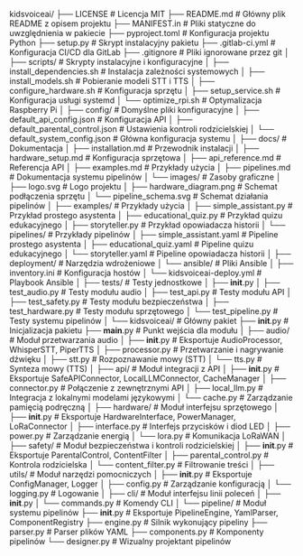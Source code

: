 kidsvoiceai/
├── LICENSE                           # Licencja MIT
├── README.md                         # Główny plik README z opisem projektu
├── MANIFEST.in                       # Pliki statyczne do uwzględnienia w pakiecie
├── pyproject.toml                    # Konfiguracja projektu Python
├── setup.py                          # Skrypt instalacyjny pakietu
├── .gitlab-ci.yml                    # Konfiguracja CI/CD dla GitLab
├── .gitignore                        # Pliki ignorowane przez git
│
├── scripts/                          # Skrypty instalacyjne i konfiguracyjne
│   ├── install_dependencies.sh       # Instalacja zależności systemowych
│   ├── install_models.sh             # Pobieranie modeli STT i TTS
│   ├── configure_hardware.sh         # Konfiguracja sprzętu
│   ├── setup_service.sh              # Konfiguracja usługi systemd
│   └── optimize_rpi.sh               # Optymalizacja Raspberry Pi
│
├── config/                           # Domyślne pliki konfiguracyjne
│   ├── default_api_config.json       # Konfiguracja API
│   ├── default_parental_control.json # Ustawienia kontroli rodzicielskiej
│   └── default_system_config.json    # Główna konfiguracja systemu
│
├── docs/                             # Dokumentacja
│   ├── installation.md               # Przewodnik instalacji
│   ├── hardware_setup.md             # Konfiguracja sprzętowa
│   ├── api_reference.md              # Referencja API
│   ├── examples.md                   # Przykłady użycia
│   ├── pipelines.md                  # Dokumentacja systemu pipelinów
│   └── images/                       # Zasoby graficzne
│       ├── logo.svg                  # Logo projektu
│       ├── hardware_diagram.png      # Schemat podłączenia sprzętu
│       └── pipeline_schema.svg       # Schemat działania pipelinów
│
├── examples/                         # Przykłady użycia
│   ├── simple_assistant.py           # Przykład prostego asystenta
│   ├── educational_quiz.py           # Przykład quizu edukacyjnego
│   ├── storyteller.py                # Przykład opowiadacza historii
│   └── pipelines/                    # Przykłady pipelinów
│       ├── simple_assistant.yaml     # Pipeline prostego asystenta
│       ├── educational_quiz.yaml     # Pipeline quizu edukacyjnego
│       └── storyteller.yaml          # Pipeline opowiadacza historii
│
├── deployment/                       # Narzędzia wdrożeniowe
│   └── ansible/                      # Pliki Ansible
│       ├── inventory.ini             # Konfiguracja hostów
│       └── kidsvoiceai-deploy.yml    # Playbook Ansible
│
├── tests/                            # Testy jednostkowe
│   ├── __init__.py
│   ├── test_audio.py                 # Testy modułu audio
│   ├── test_api.py                   # Testy modułu API
│   ├── test_safety.py                # Testy modułu bezpieczeństwa
│   ├── test_hardware.py              # Testy modułu sprzętowego
│   └── test_pipeline.py              # Testy systemu pipelinów
│
└── kidsvoiceai/                      # Główny pakiet
    ├── __init__.py                   # Inicjalizacja pakietu
    ├── __main__.py                   # Punkt wejścia dla modułu
    │
    ├── audio/                        # Moduł przetwarzania audio
    │   ├── __init__.py               # Eksportuje AudioProcessor, WhisperSTT, PiperTTS
    │   ├── processor.py              # Przetwarzanie i nagrywanie dźwięku
    │   ├── stt.py                    # Rozpoznawanie mowy (STT)
    │   └── tts.py                    # Synteza mowy (TTS)
    │
    ├── api/                          # Moduł integracji z API
    │   ├── __init__.py               # Eksportuje SafeAPIConnector, LocalLLMConnector, CacheManager
    │   ├── connector.py              # Połączenie z zewnętrznymi API
    │   ├── local_llm.py              # Integracja z lokalnymi modelami językowymi
    │   └── cache.py                  # Zarządzanie pamięcią podręczną
    │
    ├── hardware/                     # Moduł interfejsu sprzętowego
    │   ├── __init__.py               # Eksportuje HardwareInterface, PowerManager, LoRaConnector
    │   ├── interface.py              # Interfejs przycisków i diod LED
    │   ├── power.py                  # Zarządzanie energią
    │   └── lora.py                   # Komunikacja LoRaWAN
    │
    ├── safety/                       # Moduł bezpieczeństwa i kontroli rodzicielskiej
    │   ├── __init__.py               # Eksportuje ParentalControl, ContentFilter
    │   ├── parental_control.py       # Kontrola rodzicielska
    │   └── content_filter.py         # Filtrowanie treści
    │
    ├── utils/                        # Moduł narzędzi pomocniczych
    │   ├── __init__.py               # Eksportuje ConfigManager, Logger
    │   ├── config.py                 # Zarządzanie konfiguracją
    │   └── logging.py                # Logowanie
    │
    ├── cli/                          # Moduł interfejsu linii poleceń
    │   ├── __init__.py
    │   └── commands.py               # Komendy CLI
    │
    └── pipeline/                     # Moduł systemu pipelinów
        ├── __init__.py               # Eksportuje PipelineEngine, YamlParser, ComponentRegistry
        ├── engine.py                 # Silnik wykonujący pipeliny
        ├── parser.py                 # Parser plików YAML
        ├── components.py             # Komponenty pipelinów
        └── designer.py               # Wizualny projektant pipelinów